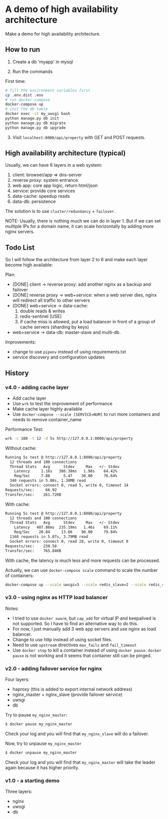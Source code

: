 # A demo of high availability architecture
Make a demo for high availability architecture. 

## How to run

1. Create a db 'myapp' in mysql

2. Run the commands

First time: 
```bash
# fill the environment variables first
cp .env.dist .env
# run docker-compose
docker-compose up
# init the db table
docker exec -it my_uwsgi bash
python manage.py db init
python manage.py db migrate
python manage.py db upgrade
```

3. Visit `localhost:8000/api/property` with GET and POST requests. 

## High availability architecture (typical)

Usually, we can have 6 layers in a web system: 

1. client: browser/app => dns-server
2. reverse proxy: system entrance
3. web app: core app logic, return html/json
4. service: provide core services
5. data-cache: speedup reads
6. data-db: persistence

The solution is to use `cluster/redundancy` + `failover`. 

NOTE: Usually, there is nothing much we can do in layer 1. But if we can set multiple IPs for a domain name, it can scale horizontally by adding more nginx servers. 

## Todo List

So I will follow the architecture from layer 2 to 6 and make each layer become high available: 

Plan: 
* [DONE] client -> reverse proxy: add another nginx as a backup and failover
* [DONE] reverse proxy -> web+service: when a web server dies, nginx will redirect all traffic to other servers
* [DONE] web+service -> data-cache:
    1. double reads & writes 
    2. redis-sentinel [USE]
    3. if cache miss is allowed, put a load balancer in front of a group of cache servers (sharding by keys)
* web+service -> data-db: master-slave and multi-db. 

Improvements: 
* change to use `pipenv` instead of using requirements.txt
* service discovery and configuration updates

## History

### v4.0 - adding cache layer

- Add cache layer
- Use `wrk` to test the improvement of performance
- Make cache layer highly available
- Use `docker-compose --scale [SERVICE=NUM]` to run more containers  and needs to remove container_name

Performance Test:

```bash
wrk -c 100 -t 12 -d 5s http://127.0.0.1:8000/api/property
```

Without cache:

```bash
Running 5s test @ http://127.0.0.1:8000/api/property
  12 threads and 100 connections
  Thread Stats   Avg      Stdev     Max   +/- Stdev
    Latency     1.16s   386.38ms   1.98s    64.42%
    Req/Sec     7.88      5.47    30.00     76.64%
  340 requests in 5.08s, 1.30MB read
  Socket errors: connect 0, read 5, write 0, timeout 14
Requests/sec:     66.92
Transfer/sec:    261.72KB
```

With cache:

```bash
Running 5s test @ http://127.0.0.1:8000/api/property
  12 threads and 100 connections
  Thread Stats   Avg      Stdev     Max   +/- Stdev
    Latency   407.86ms  235.19ms   1.46s    69.11%
    Req/Sec    20.84     13.66    90.00     79.84%
  1168 requests in 5.07s, 3.79MB read
  Socket errors: connect 0, read 28, write 0, timeout 0
Requests/sec:    230.58
Transfer/sec:    765.84KB
```

With cache, the latency is much less and more requests can be processed.

Actually, we can use `docker-compose scale` command to scale the number of
containers:

```bash
docker-compose up --scale uwsgi=3 --scale redis_slave=2 --scale redis_sentinel=3
```

### v3.0 - using nginx as HTTP load balancer

Notes: 
- I tried to use `docker swarm`, but `cap_add` for virtual IP and keepalived is not supported. So I have to find an alternative way to do this. 
- For now, I just manually add 3 web app servers and use nginx as load balancer. 
- Change to use http instead of using socket files. 
- Need to use `upstream` directives `max_fails` and `fail_timeout`
- Use `docker stop` to kill a container instead of using `docker pause`.  `docker pause` is not working and it seems that container still can be pinged. 

### v2.0 - adding failover service for nginx

Four layers: 
- haproxy (this is added to export internal network address)
- nginx_master + nginx_slave (provide failover service)
- uwsgi
- db

Try to pause `my_nginx_master`: 

```bash
$ docker pause my_nginx_master
```

Check your log and you will find that `my_nginx_slave` will do a failover. 

Now, try to unpause `my_nginx_master`

```bash
$ docker unpause my_nginx_master
```

Check your log and you will find that `my_nginx_master` will take the leader again because it has higher priority. 

### v1.0 - a starting demo

Three layers: 
- nginx
- uwsgi
- db

